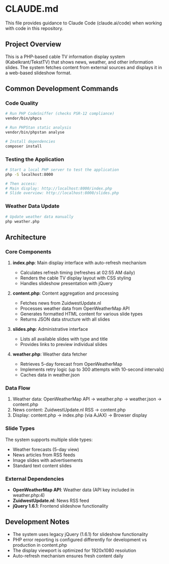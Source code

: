 # CLAUDE.md

This file provides guidance to Claude Code (claude.ai/code) when working with code in this repository.

## Project Overview

This is a PHP-based cable TV information display system (Kabelkrant/TekstTV) that shows news, weather, and other information slides. The system fetches content from external sources and displays it in a web-based slideshow format.

## Common Development Commands

### Code Quality
```bash
# Run PHP CodeSniffer (checks PSR-12 compliance)
vendor/bin/phpcs

# Run PHPStan static analysis
vendor/bin/phpstan analyse

# Install dependencies
composer install
```

### Testing the Application
```bash
# Start a local PHP server to test the application
php -S localhost:8000

# Then access:
# Main display: http://localhost:8000/index.php
# Slide overview: http://localhost:8000/slides.php
```

### Weather Data Update
```bash
# Update weather data manually
php weather.php
```

## Architecture

### Core Components

1. **index.php**: Main display interface with auto-refresh mechanism
   - Calculates refresh timing (refreshes at 02:55 AM daily)
   - Renders the cable TV display layout with CSS styling
   - Handles slideshow presentation with jQuery

2. **content.php**: Content aggregation and processing
   - Fetches news from ZuidwestUpdate.nl
   - Processes weather data from OpenWeatherMap API
   - Generates formatted HTML content for various slide types
   - Returns JSON data structure with all slides

3. **slides.php**: Administrative interface
   - Lists all available slides with type and title
   - Provides links to preview individual slides

4. **weather.php**: Weather data fetcher
   - Retrieves 5-day forecast from OpenWeatherMap
   - Implements retry logic (up to 300 attempts with 10-second intervals)
   - Caches data in weather.json

### Data Flow

1. Weather data: OpenWeatherMap API → weather.php → weather.json → content.php
2. News content: ZuidwestUpdate.nl RSS → content.php
3. Display: content.php → index.php (via AJAX) → Browser display

### Slide Types

The system supports multiple slide types:
- Weather forecasts (5-day view)
- News articles from RSS feeds
- Image slides with advertisements
- Standard text content slides

### External Dependencies

- **OpenWeatherMap API**: Weather data (API key included in weather.php:4)
- **ZuidwestUpdate.nl**: News RSS feed
- **jQuery 1.6.1**: Frontend slideshow functionality

## Development Notes

- The system uses legacy jQuery (1.6.1) for slideshow functionality
- PHP error reporting is configured differently for development vs production in content.php
- The display viewport is optimized for 1920x1080 resolution
- Auto-refresh mechanism ensures fresh content daily